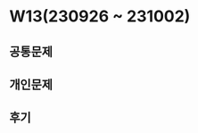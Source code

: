 # W13(230926 ~ 231002)

## 공통문제
<!-- - [백준 1107 리모컨](https://www.acmicpc.net/problem/1107) -->
<!-- - [백준 21736 헌내기는 친구가 필요해](https://www.acmicpc.net/problem/21736) -->

## 개인문제
<!-- - [백준 3273 두 수의 합](https://www.acmicpc.net/problem/3273) -->
<!-- - [백준 17103 골드바흐 파티션](https://www.acmicpc.net/problem/17103) -->
<!-- - [백준 25192 인사성 밝은 곰곰이](https://www.acmicpc.net/problem/25192) -->

## 후기
<!-- 이번 문제 중 리모컨이 생각하기 많이 까다로웠다. 계속 오류를 해결하기 바빴고, 알고보니 정수 리스트와 문자열을 비교하고 있었다. -->
<!-- 앞으로는 이런 부분을 많이 신경써야 겠다. -->